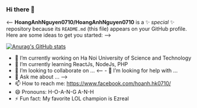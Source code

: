 ### Hi there 👋
<--
**HoangAnhNguyen0710/HoangAnhNguyen0710** is a ✨ _special_ ✨ repository because its `README.md` (this file) appears on your GitHub profile.
Here are some ideas to get you started: -->

[![Anurag's GitHub stats](https://github-readme-stats.vercel.app/api?username=HoangAnhNguyen0710)](https://github.com/anuraghazra/github-readme-stats)
- 🔭 I’m currently working on Ha Noi University of Science and Technology
- 🌱 I’m currently learning ReactJs, NodeJs, PHP
- 👯 I’m looking to collaborate on ...
<-- - 🤔 I’m looking for help with ...
- 💬 Ask me about ... -->
- 📫 How to reach me: https://www.facebook.com/hoanh.hk0710/
- 😄 Pronouns: H-O-A-N-G A-N-H
- ⚡ Fun fact: My favorite LOL champion is Ezreal

